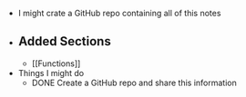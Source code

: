 - I might crate a GitHub repo containing all of this notes
- ## Added Sections
	- [[Functions]]
- Things I might do
	- DONE Create a GitHub repo and share this information